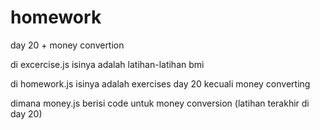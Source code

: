 # homework
day 20 + money convertion

di excercise.js isinya adalah latihan-latihan bmi

di homework.js isinya adalah exercises day 20 kecuali money converting

dimana money.js berisi code untuk money conversion (latihan terakhir di day 20)
